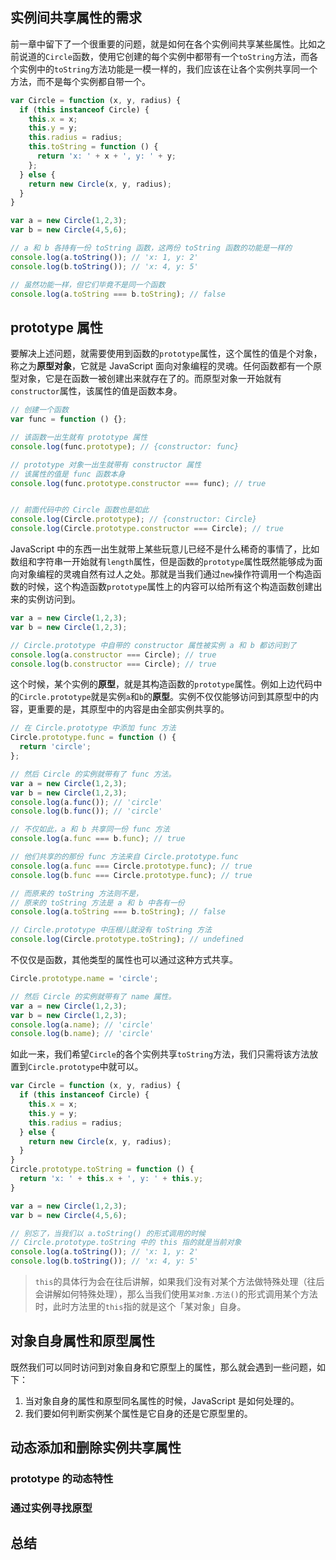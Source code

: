 ## 实例间共享属性的需求

前一章中留下了一个很重要的问题，就是如何在各个实例间共享某些属性。比如之前说道的`Circle`函数，使用它创建的每个实例中都带有一个`toString`方法，而各个实例中的`toString`方法功能是一模一样的，我们应该在让各个实例共享同一个方法，而不是每个实例都自带一个。

```javascript
var Circle = function (x, y, radius) {
  if (this instanceof Circle) {
    this.x = x;
    this.y = y;
    this.radius = radius;
    this.toString = function () {
      return 'x: ' + x + ', y: ' + y;
    };
  } else {
    return new Circle(x, y, radius);
  }
}

var a = new Circle(1,2,3);
var b = new Circle(4,5,6);

// a 和 b 各持有一份 toString 函数，这两份 toString 函数的功能是一样的
console.log(a.toString()); // 'x: 1, y: 2'
console.log(b.toString()); // 'x: 4, y: 5'

// 虽然功能一样，但它们毕竟不是同一个函数
console.log(a.toString === b.toString); // false
```

## prototype 属性

要解决上述问题，就需要使用到函数的`prototype`属性，这个属性的值是个对象，称之为**原型对象**，它就是 JavaScript 面向对象编程的灵魂。任何函数都有一个原型对象，它是在函数一被创建出来就存在了的。而原型对象一开始就有`constructor`属性，该属性的值是函数本身。

```javascript
// 创建一个函数
var func = function () {};

// 该函数一出生就有 prototype 属性
console.log(func.prototype); // {constructor: func}

// prototype 对象一出生就带有 constructor 属性
// 该属性的值是 func 函数本身
console.log(func.prototype.constructor === func); // true


// 前面代码中的 Circle 函数也是如此
console.log(Circle.prototype); // {constructor: Circle}
console.log(Circle.prototype.constructor === Circle); // true
```

JavaScript 中的东西一出生就带上某些玩意儿已经不是什么稀奇的事情了，比如数组和字符串一开始就有`length`属性，但是函数的`prototype`属性既然能够成为面向对象编程的灵魂自然有过人之处。那就是当我们通过`new`操作符调用一个构造函数的时候，这个构造函数`prototype`属性上的内容可以给所有这个构造函数创建出来的实例访问到。

```javascript
var a = new Circle(1,2,3);
var b = new Circle(1,2,3);

// Circle.prototype 中自带的 constructor 属性被实例 a 和 b 都访问到了
console.log(a.constructor === Circle); // true
console.log(b.constructor === Circle); // true
```

这个时候，某个实例的**原型**，就是其构造函数的`prototype`属性。例如上边代码中的`Circle.prototype`就是实例`a`和`b`的**原型**。实例不仅仅能够访问到其原型中的内容，更重要的是，其原型中的内容是由全部实例共享的。

```javascript
// 在 Circle.prototype 中添加 func 方法
Circle.prototype.func = function () {
  return 'circle';
};

// 然后 Circle 的实例就带有了 func 方法。
var a = new Circle(1,2,3);
var b = new Circle(1,2,3);
console.log(a.func()); // 'circle'
console.log(b.func()); // 'circle'

// 不仅如此，a 和 b 共享同一份 func 方法
console.log(a.func === b.func); // true

// 他们共享的的那份 func 方法来自 Circle.prototype.func
console.log(a.func === Circle.prototype.func); // true
console.log(b.func === Circle.prototype.func); // true

// 而原来的 toString 方法则不是，
// 原来的 toString 方法是 a 和 b 中各有一份
console.log(a.toString === b.toString); // false

// Circle.prototype 中压根儿就没有 toString 方法
console.log(Circle.prototype.toString); // undefined
```

不仅仅是函数，其他类型的属性也可以通过这种方式共享。

```javascript
Circle.prototype.name = 'circle';

// 然后 Circle 的实例就带有了 name 属性。
var a = new Circle(1,2,3);
var b = new Circle(1,2,3);
console.log(a.name); // 'circle'
console.log(b.name); // 'circle'
```

如此一来，我们希望`Circle`的各个实例共享`toString`方法，我们只需将该方法放置到`Circle.prototype`中就可以。

```javascript
var Circle = function (x, y, radius) {
  if (this instanceof Circle) {
    this.x = x;
    this.y = y;
    this.radius = radius;
  } else {
    return new Circle(x, y, radius);
  }
}
Circle.prototype.toString = function () {
  return 'x: ' + this.x + ', y: ' + this.y;
}

var a = new Circle(1,2,3);
var b = new Circle(4,5,6);

// 别忘了，当我们以 a.toString() 的形式调用的时候
// Circle.prototype.toString 中的 this 指的就是当前对象
console.log(a.toString()); // 'x: 1, y: 2'
console.log(b.toString()); // 'x: 4, y: 5'
```
> `this`的具体行为会在往后讲解，如果我们没有对某个方法做特殊处理（往后会讲解如何特殊处理），那么当我们使用`某对象.方法()`的形式调用某个方法时，此时方法里的`this`指的就是这个「某对象」自身。

## 对象自身属性和原型属性

既然我们可以同时访问到对象自身和它原型上的属性，那么就会遇到一些问题，如下：

1. 当对象自身的属性和原型同名属性的时候，JavaScript 是如何处理的。
2. 我们要如何判断实例某个属性是它自身的还是它原型里的。




## 动态添加和删除实例共享属性

### prototype 的动态特性

### 通过实例寻找原型 

## 总结
